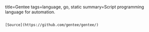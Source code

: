 title=Gentee
tags=language, go, static
summary=Script programming language for automation.
~~~~~~

[Source](https://github.com/gentee/gentee/)